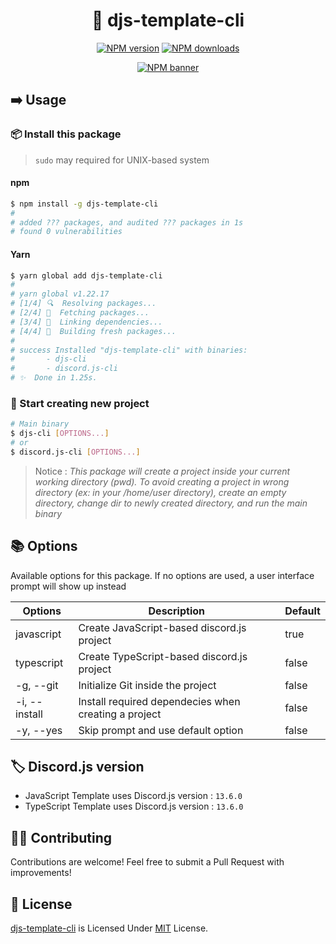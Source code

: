 <div align="center">

# 🤖 djs-template-cli

[![NPM version](https://img.shields.io/npm/v/djs-template-cli?maxAge=3600)](https://npmjs.com/package/djs-template-cli) [![NPM downloads](https://img.shields.io/npm/dt/djs-template-cli?maxAge=3600)](https://npmjs.com/package/djs-template-cli)

[![NPM banner](https://nodei.co/npm/djs-template-cli.png?downloads=true&stars=true)](https://npmjs.com/package/djs-template-cli)

</div>

## ➡️ Usage

### 📦 Install this package

> `sudo` may required for UNIX-based system

#### npm

```bash
$ npm install -g djs-template-cli
#
# added ??? packages, and audited ??? packages in 1s
# found 0 vulnerabilities
```

#### Yarn

```bash
$ yarn global add djs-template-cli
#
# yarn global v1.22.17
# [1/4] 🔍  Resolving packages...
# [2/4] 🚚  Fetching packages...
# [3/4] 🔗  Linking dependencies...
# [4/4] 🔨  Building fresh packages...
#
# success Installed "djs-template-cli" with binaries:
#       - djs-cli
#       - discord.js-cli
# ✨  Done in 1.25s.
```

### 🏃 Start creating new project

```sh
# Main binary
$ djs-cli [OPTIONS...]
# or
$ discord.js-cli [OPTIONS...]
```

> Notice : _This package will create a project inside your current working directory (pwd). To avoid creating a project in wrong directory (ex: in your /home/user directory), create an empty directory, change dir to newly created directory, and run the main binary_

## 📚 Options

Available options for this package. If no options are used, a user interface prompt will show up instead

| Options       | Description                                          | Default |
| ------------- | ---------------------------------------------------- | ------- |
| javascript    | Create JavaScript-based discord.js project           | true    |
| typescript    | Create TypeScript-based discord.js project           | false   |
| -g, --git     | Initialize Git inside the project                    | false   |
| -i, --install | Install required dependecies when creating a project | false   |
| -y, --yes     | Skip prompt and use default option                   | false   |

## 🏷️ Discord.js version

- JavaScript Template uses Discord.js version : `13.6.0`
- TypeScript Template uses Discord.js version : `13.6.0`

## 👨‍💻 Contributing

Contributions are welcome! Feel free to submit a Pull Request with improvements!

## 🧾 License

[djs-template-cli](https://npmjs.com/package/djs-template-cli) is Licensed Under [MIT](./LICENSE) License.
